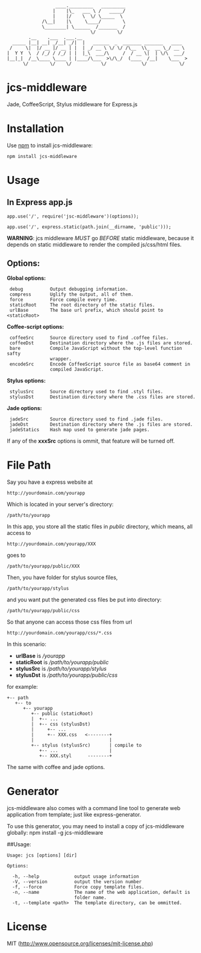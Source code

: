 <!-- vim: set et ai nu ts=4 sw=4 cc=80: -->

                      ____._________   _________                   
                     |    |\_   ___ \ /   _____/                   
                     |    |/    \  \/ \_____  \                    
                 /\__|    |\     \____/        \                   
                 \________| \______  /_______  /                   
                                   \/        \/                    
            .__    .___  .___.__                                       
      _____ |__| __| _/__| _/|  |   ______  _  _______ _______   ____  
     /     \|  |/ __ |/ __ | |  | _/ __ \ \/ \/ /\__  \\_  __ \_/ __ \ 
    |  Y Y  \  / /_/ / /_/ | |  |_\  ___/\     /  / __ \|  | \/\  ___/ 
    |__|_|  /__\____ \____ | |____/\___  >\/\_/  (____  /__|    \___  >
          \/        \/    \/           \/             \/            \/ 

jcs-middleware
==============

Jade, CoffeeScript, Stylus middleware for Express.js

Installation
============

Use [npm](www.npmjs.org) to install jcs-middleware:

    npm install jcs-middleware

Usage
=====

## In Express app.js

    app.use('/', require('jsc-middleware')(options));

    app.use('/', express.static(path.join(__dirname, 'public')));

**WARNING**: jcs middleware *MUST* go *BEFORE* static middleware, because it
depends on static middleware to render the compiled js/css/html files.

## Options:
 
**Global options:**

     debug          Output debugging information.
     compress       Uglify the output, all of them.
     force          Force compile every time.
     staticRoot     The root directory of the static files.
     urlBase        The base url prefix, which should point to <staticRoot>

**Coffee-script options:**

     coffeeSrc      Source directory used to find .coffee files.
     coffeeDst      Destination directory where the .js files are stored.
     bare           Compile JavaScript without the top-level function safty
                    wrapper.
     encodeSrc      Encode CoffeeScript source file as base64 comment in
                    compiled JavaScript.

**Stylus options:**

     stylusSrc      Source directory used to find .styl files.
     stylusDst      Destination directory where the .css files are stored.

**Jade options:**

     jadeSrc        Source directory used to find .jade files.
     jadeDst        Destination directory where the .js files are stored.
     jadeStatics    Hash map used to generate jade pages.

If any of the **xxxSrc** options is ommit, that feature will be turned off.

File Path
=========

Say you have a express website at 

    http://yourdomain.com/yourapp

Which is located in your server's directory:

    /path/to/yourapp

In this app, you store all the static files in *public* directory, which
means, all access to

    http://yourdomain.com/yourapp/XXX

goes to

    /path/to/yourapp/public/XXX

Then, you have folder for stylus source files,

    /path/to/yourapp/stylus

and you want put the generated css files be put into directory:

    /path/to/yourapp/public/css

So that anyone can access those css files from url 

    http://yourdomain.com/yourapp/css/*.css

In this scenario:

* **urlBase** is    */yourapp*
* **staticRoot** is */path/to/yourapp/public*
* **stylusSrc** is  */path/to/yourapp/stylus*
* **stylusDst** is  */path/to/yourapp/public/css*

for example:

    +-- path
       +-- to
          +-- yourapp
             +-- public (staticRoot)
             |  +-- ...
             |  +-- css (stylusDst)
             |     +-- ...
             |     +-- XXX.css   <--------+
             |                            |
             +-- stylus (stylusSrc)       | compile to
                +-- ...                   |
                +-- XXX.styl      --------+



The same with coffee and jade options.

Generator
=========

jcs-middleware also comes with a command line tool to generate web application
from template; just like express-generator.

To use this generator, you may need to install a copy of jcs-middleware
globally:
    npm install -g jcs-middleware

##Usage:

    Usage: jcs [options] [dir]
  
    Options:
  
      -h, --help             output usage information
      -V, --version          output the version number
      -f, --force            Force copy template files.
      -n, --name             The name of the web application, default is
                             folder name.
      -t, --template <path>  The template directory, can be ommitted. 


License
=======

MIT (http://www.opensource.org/licenses/mit-license.php)

